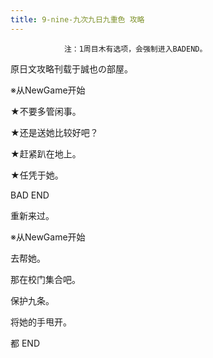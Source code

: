 ```yaml
---
title: 9-nine-九次九日九重色 攻略
---
```


                注：1周目木有选项，会强制进入BADEND。

原日文攻略刊载于誠也の部屋。



※从NewGame开始

★不要多管闲事。

★还是送她比较好吧？

★赶紧趴在地上。

★任凭于她。



BAD END

重新来过。



※从NewGame开始

去帮她。

那在校门集合吧。

保护九条。

将她的手甩开。



都 END


              
